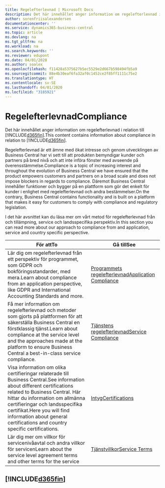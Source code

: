 ```yaml
---
title: Regelefterlevnad | Microsoft Docs
description: Det här innehållet anger information om regelefterlevnad i relation till Business Central.
author: sorenfriisalexandersen
documentationcenter: ''
ms.service: dynamics365-business-central
ms.topic: article
ms.devlang: na
ms.tgt_pltfrm: na
ms.workload: na
ms.search.keywords: ''
ms.reviewer: edupont
ms.date: 04/01/2020
ms.author: soalex
ms.openlocfilehash: f11428a5375627b5ec5529e2d667b598494fb5a9
ms.sourcegitcommit: 88e4b30eaf6fa32af0c1452ce2f85ff1111c75e2
ms.translationtype: HT
ms.contentlocale: sv-SE
ms.lasthandoff: 04/01/2020
ms.locfileid: "3185921"
---
```

# <a name="compliance"></a><span data-ttu-id="87613-103">Regelefterlevnad</span><span class="sxs-lookup"><span data-stu-id="87613-103">Compliance</span></span>
<span data-ttu-id="87613-104">Det här innehållet anger information om regelefterlevnad i relation till [!INCLUDE[d365fin](../includes/d365fin_md.md)].</span><span class="sxs-lookup"><span data-stu-id="87613-104">This content contains information about compliance in relation to [!INCLUDE[d365fin](../includes/d365fin_md.md)].</span></span>  

<span data-ttu-id="87613-105">Regelefterlevnad är ett ämne med ökat intresse och genom utvecklingen av Business Central har vi sett till att produkten bemyndigar kunder och partners på bred nivå och att inte införa fönster med avseende på överensstämmelse.</span><span class="sxs-lookup"><span data-stu-id="87613-105">Compliance is a topic of increasing interest and throughout the evolution of Business Central we have ensured that the product empowers customers and partners on a broad scale and does not impose blockers in regards to compliance.</span></span> <span data-ttu-id="87613-106">Däremot Business Central innehåller funktioner och bygger på en plattform som gör det enkelt för kunder i enlighet med regelefterlevnad och andra bestämmelser.</span><span class="sxs-lookup"><span data-stu-id="87613-106">On the contrary, Business Central contains functionality and is built on a platform that makes it easy for customers to comply with compliance and regulatory legislation.</span></span>

<span data-ttu-id="87613-107">I det här avsnittet kan du läsa mer om vårt metod för regelefterlevnad från och tillämpning, service och landsspecifika perspektiv.</span><span class="sxs-lookup"><span data-stu-id="87613-107">In this section you can read more about our approach to compliance from and application, service and country specific perspective.</span></span>

|<span data-ttu-id="87613-108">**För att**</span><span class="sxs-lookup"><span data-stu-id="87613-108">**To**</span></span>|<span data-ttu-id="87613-109">**Gå till**</span><span class="sxs-lookup"><span data-stu-id="87613-109">**See**</span></span>|  
|------------|-------------|  
|<span data-ttu-id="87613-110">Lär dig om regelefterlevnad från ett perspektiv för programmet, som GDPR och bokföringsstandarder, med mera.</span><span class="sxs-lookup"><span data-stu-id="87613-110">Learn about compliance from an application perspective, like GDPR and International Accounting Standards and more.</span></span>|[<span data-ttu-id="87613-111">Programmets regelefterlevnad</span><span class="sxs-lookup"><span data-stu-id="87613-111">Application Compliance</span></span>](compliance-application-compliance.md)|  
|<span data-ttu-id="87613-112">Få mer information om regelefterlevnad och metoder som gjorts på plattformen för att säkerställa Business Central en förstklassig tjänst.</span><span class="sxs-lookup"><span data-stu-id="87613-112">Learn about compliance at the service level and the approaches made at the platform to ensure Business Central a best-in-class service compliance.</span></span>|[<span data-ttu-id="87613-113">Tjänstens regelefterlevnad</span><span class="sxs-lookup"><span data-stu-id="87613-113">Service Compliance</span></span>](compliance-service-compliance.md)|  
|<span data-ttu-id="87613-114">Visa information om olika certifieringar relaterade till Business Central.</span><span class="sxs-lookup"><span data-stu-id="87613-114">See information about different certifications related to Business Central.</span></span> <span data-ttu-id="87613-115">Här hittar du information om allmänna certifieringar och landsspecifika certifikat.</span><span class="sxs-lookup"><span data-stu-id="87613-115">Here you will find information about general certifications and country specific certifications.</span></span>|[<span data-ttu-id="87613-116">Intyg</span><span class="sxs-lookup"><span data-stu-id="87613-116">Certifications</span></span>](compliance-certifications.md)|  
|<span data-ttu-id="87613-117">Lär dig mer om villkor för servicenivåavtal och andra villkor för servicen</span><span class="sxs-lookup"><span data-stu-id="87613-117">Learn about the service level agreement terms and other terms for the service</span></span>|[<span data-ttu-id="87613-118">Tjänstvillkor</span><span class="sxs-lookup"><span data-stu-id="87613-118">Service Terms</span></span>](compliance-service-compliance.md#service-terms)|  

## [!INCLUDE[d365fin](../includes/free_trial_md.md)]  

